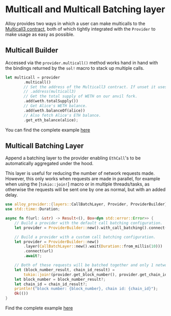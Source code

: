 # Multicall and Multicall Batching layer

Alloy provides two ways in which a user can make multicalls to the [Multicall3 contract](https://www.multicall3.com/), both of which tightly integrated with the `Provider` to make usage as easy as possible.

## Multicall Builder

Accessed via the `provider.multicall()` method works hand in hand with the bindings returned by the `sol!` macro to stack up multiple calls.

```rust
let multicall = provider
        .multicall()
        // Set the address of the Multicall3 contract. If unset it uses the default address from <https://github.com/mds1/multicall>: 0xcA11bde05977b3631167028862bE2a173976CA11
        // .address(multicall3)
        // Get the total supply of WETH on our anvil fork.
        .add(weth.totalSupply())
        // Get Alice's WETH balance.
        .add(weth.balanceOf(alice))
        // Also fetch Alice's ETH balance.
        .get_eth_balance(alice);
```

You can find the complete example [here](/examples/providers/multicall)

## Multicall Batching Layer

Append a batching layer to the provider enabling `EthCall`'s to be automatically aggregated under the hood.

This layer is useful for reducing the number of network requests made.
However, this only works when requests are made in parallel, for example when using the
[`tokio::join!`] macro or in multiple threads/tasks, as otherwise the requests will be sent one
by one as normal, but with an added delay.

```rust [multicall_batching.rs]
use alloy_provider::{layers::CallBatchLayer, Provider, ProviderBuilder};
use std::time::Duration;

async fn f(url: &str) -> Result<(), Box<dyn std::error::Error>> {
    // Build a provider with the default call batching configuration.
    let provider = ProviderBuilder::new().with_call_batching().connect(url).await?;

    // Build a provider with a custom call batching configuration.
    let provider = ProviderBuilder::new()
        .layer(CallBatchLayer::new().wait(Duration::from_millis(10)))
        .connect(url)
        .await?;

    // Both of these requests will be batched together and only 1 network request will be made.
    let (block_number_result, chain_id_result) =
        tokio::join!(provider.get_block_number(), provider.get_chain_id());
    let block_number = block_number_result?;
    let chain_id = chain_id_result?;
    println!("block number: {block_number}, chain id: {chain_id}");
    Ok(())
}
```

Find the complete example [here](/examples/providers/multicall_batching)

